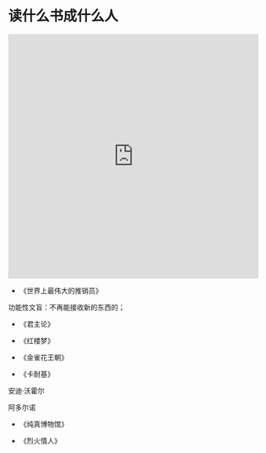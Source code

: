 # 读什么书成什么人

<iframe height=498 width=510 src='https://player.youku.com/embed/XMzU1MDM4MzI0OA==' frameborder=0 'allowfullscreen'></iframe>


- 《世界上最伟大的推销员》


功能性文盲：不再能接收新的东西的；


- 《君主论》

- 《红楼梦》

- 《金雀花王朝》

- 《卡耐基》

安迪·沃霍尔

阿多尔诺

- 《纯真博物馆》

- 《烈火情人》

